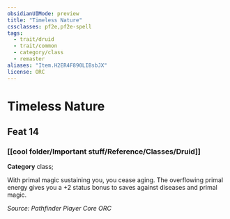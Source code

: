 ```yaml
---
obsidianUIMode: preview
title: "Timeless Nature"
cssclasses: pf2e,pf2e-spell
tags:
  - trait/druid
  - trait/common
  - category/class
  - remaster
aliases: "Item.H2ER4F890LIBsbJX"
license: ORC
---
```

# Timeless Nature
## Feat 14
### [[cool folder/Important stuff/Reference/Classes/Druid]]

**Category** class; 




With primal magic sustaining you, you cease aging. The overflowing primal energy gives you a +2 status bonus to saves against diseases and primal magic.

*Source: Pathfinder Player Core*
*ORC*